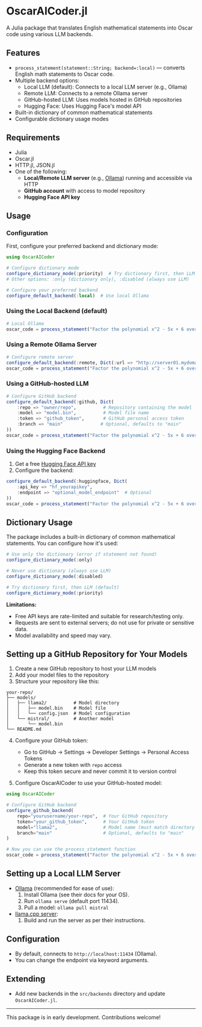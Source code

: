# OscarAICoder.jl

A Julia package that translates English mathematical statements into Oscar code using various LLM backends.

## Features
- `process_statement(statement::String; backend=:local)` — converts English math statements to Oscar code.
- Multiple backend options:
  - Local LLM (default): Connects to a local LLM server (e.g., Ollama)
  - Remote LLM: Connects to a remote Ollama server
  - GitHub-hosted LLM: Uses models hosted in GitHub repositories
  - Hugging Face: Uses Hugging Face's model API
- Built-in dictionary of common mathematical statements
- Configurable dictionary usage modes

## Requirements
- Julia
- Oscar.jl
- HTTP.jl, JSON.jl
- One of the following:
  - **Local/Remote LLM server** (e.g., [Ollama](https://ollama.com/)) running and accessible via HTTP
  - **GitHub account** with access to model repository
  - **Hugging Face API key**

## Usage

### Configuration
First, configure your preferred backend and dictionary mode:

```julia
using OscarAICoder

# Configure dictionary mode
configure_dictionary_mode(:priority)  # Try dictionary first, then LLM
# Other options: :only (dictionary only), :disabled (always use LLM)

# Configure your preferred backend
configure_default_backend(:local)  # Use local Ollama
```

### Using the Local Backend (default)
```julia
# Local Ollama
oscar_code = process_statement("Factor the polynomial x^2 - 5x + 6 over the integers.")
```

### Using a Remote Ollama Server
```julia
# Configure remote server
configure_default_backend(:remote, Dict(:url => "http://server01.mydomain.net:11434"))
oscar_code = process_statement("Factor the polynomial x^2 - 5x + 6 over the integers.")
```

### Using a GitHub-hosted LLM
```julia
# Configure GitHub backend
configure_default_backend(:github, Dict(
    :repo => "owner/repo",          # Repository containing the model
    :model => "model.bin",          # Model file name
    :token => "github_token",       # GitHub personal access token
    :branch => "main"              # Optional, defaults to "main"
))
oscar_code = process_statement("Factor the polynomial x^2 - 5x + 6 over the integers.")
```

### Using the Hugging Face Backend
1. Get a free [Hugging Face API key](https://huggingface.co/settings/tokens)
2. Configure the backend:
```julia
configure_default_backend(:huggingface, Dict(
    :api_key => "hf_yourapikey",
    :endpoint => "optional_model_endpoint"  # Optional
))
oscar_code = process_statement("Factor the polynomial x^2 - 5x + 6 over the integers.")
```

## Dictionary Usage
The package includes a built-in dictionary of common mathematical statements. You can configure how it's used:

```julia
# Use only the dictionary (error if statement not found)
configure_dictionary_mode(:only)

# Never use dictionary (always use LLM)
configure_dictionary_mode(:disabled)

# Try dictionary first, then LLM (default)
configure_dictionary_mode(:priority)
```

**Limitations:**
- Free API keys are rate-limited and suitable for research/testing only.
- Requests are sent to external servers; do not use for private or sensitive data.
- Model availability and speed may vary.

## Setting up a GitHub Repository for Your Models

1. Create a new GitHub repository to host your LLM models
2. Add your model files to the repository
3. Structure your repository like this:
```
your-repo/
├── models/
│   ├── llama2/          # Model directory
│   │   ├── model.bin    # Model file
│   │   └── config.json  # Model configuration
│   └── mistral/         # Another model
│       └── model.bin
└── README.md
```

4. Configure your GitHub token:
   - Go to GitHub → Settings → Developer Settings → Personal Access Tokens
   - Generate a new token with `repo` access
   - Keep this token secure and never commit it to version control

5. Configure OscarAICoder to use your GitHub-hosted model:
```julia
using OscarAICoder

# Configure GitHub backend
configure_github_backend(
    repo="yourusername/your-repo",  # Your GitHub repository
    token="your_github_token",      # Your GitHub token
    model="llama2",                 # Model name (must match directory name)
    branch="main"                   # Optional, defaults to "main"
)

# Now you can use the process_statement function
oscar_code = process_statement("Factor the polynomial x^2 - 5x + 6 over the integers.")
```

## Setting up a Local LLM Server
- [Ollama](https://ollama.com/) (recommended for ease of use):
  1. Install Ollama (see their docs for your OS).
  2. Run `ollama serve` (default port 11434).
  3. Pull a model: `ollama pull mistral`
- [llama.cpp server](https://github.com/ggerganov/llama.cpp):
  1. Build and run the server as per their instructions.

## Configuration
- By default, connects to `http://localhost:11434` (Ollama).
- You can change the endpoint via keyword arguments.

## Extending
- Add new backends in the `src/backends` directory and update `OscarAICoder.jl`.

---

This package is in early development. Contributions welcome!
